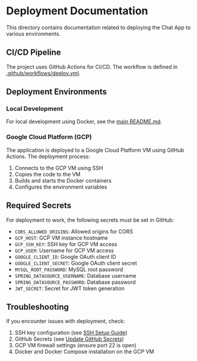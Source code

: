 # Deployment Documentation

This directory contains documentation related to deploying the Chat App to various environments.

## CI/CD Pipeline

The project uses GitHub Actions for CI/CD. The workflow is defined in [.github/workflows/deploy.yml](../../.github/workflows/deploy.yml).

## Deployment Environments

### Local Development

For local development using Docker, see the [main README.md](../../README.md#running-the-application-with-docker-compose).

### Google Cloud Platform (GCP)

The application is deployed to a Google Cloud Platform VM using GitHub Actions. The deployment process:

1. Connects to the GCP VM using SSH
2. Copies the code to the VM
3. Builds and starts the Docker containers
4. Configures the environment variables

## Required Secrets

For deployment to work, the following secrets must be set in GitHub:

- `CORS_ALLOWED_ORIGINS`: Allowed origins for CORS
- `GCP_HOST`: GCP VM instance hostname
- `GCP_SSH_KEY`: SSH key for GCP VM access
- `GCP_USER`: Username for GCP VM access
- `GOOGLE_CLIENT_ID`: Google OAuth client ID
- `GOOGLE_CLIENT_SECRET`: Google OAuth client secret
- `MYSQL_ROOT_PASSWORD`: MySQL root password
- `SPRING_DATASOURCE_USERNAME`: Database username
- `SPRING_DATASOURCE_PASSWORD`: Database password
- `JWT_SECRET`: Secret for JWT token generation

## Troubleshooting

If you encounter issues with deployment, check:

1. SSH key configuration (see [SSH Setup Guide](../setup/SSH_SETUP_GUIDE.md))
2. GitHub Secrets (see [Update GitHub Secrets](../setup/UPDATE_GITHUB_SECRETS.md))
3. GCP VM firewall settings (ensure port 22 is open)
4. Docker and Docker Compose installation on the GCP VM
